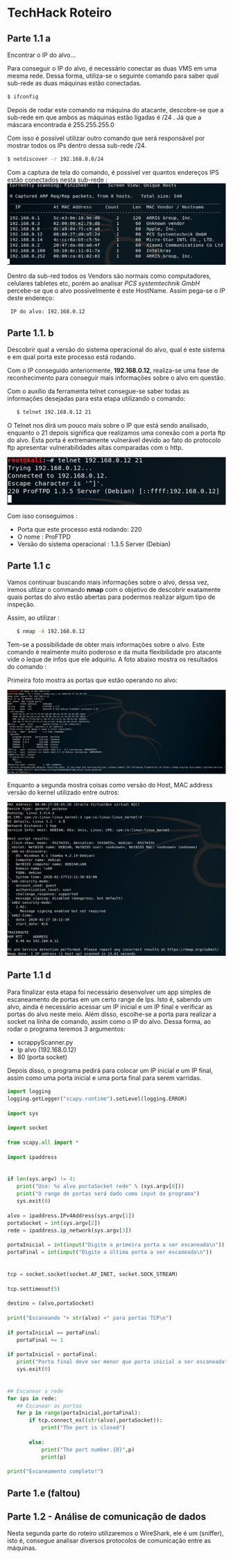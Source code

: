 # TechHack Roteiro

## Parte 1.1 a
   Encontrar o IP do alvo...

   Para conseguir o IP do alvo, é necessário conectar as duas VMS em uma mesma rede. 
   Dessa forma, utiliza-se o seguinte comando para saber qual sub-rede as duas máquinas estão conectadas. 

   ```bash 
   $ ifconfig 
   ```
   Depois de rodar este comando na máquina do atacante, descobre-se que a sub-rede em que ambos as máquinas estão ligadas é /24 . Já que a máscara encontrada é 255.255.255.0

   Com isso é possível utilizar outro comando que será responsável por mostrar todos os IPs dentro dessa sub-rede /24. 

   ```bash 
   $ netdiscover -r 192.168.0.0/24
   ```

Com a captura de tela do comando, é possível ver quantos endereços IPS estão conectados nesta sub-rede :
![](netdiscover.png)

Dentro da sub-red todos os Vendors são normais como computadores, celulares tabletes etc, porém ao analisar *PCS systemtechnik GmbH* percebe-se que o alvo possivelmente é este HostName. 
    Assim pega-se o IP deste endereço:
    
     IP do alvo: 192.168.0.12   


## Parte 1.1. b

Descobrir qual a versão do sistema operacional do alvo, qual é este sistema e em qual porta este processo está rodando.

Com o IP conseguido anteriormente, **192.168.0.12**, realiza-se uma fase de reconhecimento para conseguir mais informações sobre o alvo em questão.

Com o auxílio da ferramenta telnet consegue-se saber todas as informações desejadas para esta etapa utilizando o comando:

```bash 
   $ telnet 192.168.0.12 21
```

O Telnet nos dirá um pouco mais sobre o IP que está sendo analisado, enquanto o 21 depois significa que realizamos uma conexão com a porta ftp do alvo. Esta porta é extremamente vulnerável devido ao fato do protocolo ftp apresentar vulnerabilidades altas comparadas com o http. 

![](telnet.png)

Com isso conseguimos :

- Porta que este processo está rodando: 220
- O nome : ProFTPD
- Versão do sistema operacional : 1.3.5 Server (Debian)


## Parte 1.1 c

Vamos continuar buscando mais informações sobre o alvo, dessa vez, iremos utlizar o commando **nmap** com o objetivo de descobrir exatamente quais portas do alvo estão abertas para podermos realizar algum tipo de inspeção.

Assim, ao utilizar :

```bash 
   $ nmap -A 192.168.0.12
```
Tem-se a possibilidade de obter mais informações sobre o alvo. 
Este comando é realmente muito poderoso e da muita flexibilidade pro atacante vide o leque de infos que ele adquiriu. A foto abaixo mostra os resultados do comando : 

Primeira foto mostra as portas que estão operando no alvo:


![](nmap.png)

Enquanto a segunda mostra coisas como versão do Host, MAC address versão do kernel utilizado entre outros:


![](nmap2.png)


## Parte 1.1 d

Para finalizar esta etapa foi necessário desenvolver um app simples de escaneamento de portas em um certo range de Ips. Isto é, sabendo um alvo, ainda é necessário acessar um IP inicial e um IP final e verificar as portas do alvo neste meio. Além disso, escolhe-se a porta para realizar a socket na linha de comando, assim como o IP do alvo. Dessa forma, ao rodar o programa teremos 3 argumentos:
- scrappyScanner.py
- Ip alvo (192.168.0.12)
- 80 (porta socket)

Depois disso, o programa pedirá para colocar um IP inicial e um IP final, assim como uma porta inicial e uma porta final para serem varridas.

 ```python
import logging  
logging.getLogger("scapy.runtime").setLevel(logging.ERROR)

import sys

import socket

from scapy.all import *

import ipaddress


if len(sys.argv) != 4:
    print("Uso: %s alvo portaSocket rede" % (sys.argv[0]))
    print("O range de portas será dado como input do programa")
    sys.exit(0)

alvo = ipaddress.IPv4Address(sys.argv[1])
portaSocket = int(sys.argv[2])
rede = ipaddress.ip_network(sys.argv[3])

portaInicial = int(input("Digite a primeira porta a ser escaneada\n"))
portaFinal = int(input("Digite a última porta a ser escaneada\n"))


tcp = socket.socket(socket.AF_INET, socket.SOCK_STREAM)

tcp.settimeout(5)

destino = (alvo,portaSocket)

print("Escaneando "+ str(alvo) +" para portas TCP\n")

if portaInicial == portaFinal:
    portaFinal += 1

if portaInicial > portaFinal:
    print("Porta final deve ser menor que porta inicial a ser escaneada")
    sys.exit(0)


## Escanear a rede
for ips in rede:
    ## Escanear as portas
    for p in range(portaInicial,portaFinal):
        if tcp.connect_ex((str(alvo),portaSocket)):
            print("The port is closed") 
            
        else:
            print("The port number.{0}",p)
            print(p)

print("Escaneamento completo!")
   ```

## Parte 1.e (faltou)



## Parte 1.2 - Análise de comunicação de dados

Nesta segunda parte do roteiro utilizaremos o WireShark, ele é um (sniffer), isto é, consegue analisar diversos protocolos de comunicação entre as máquinas.


